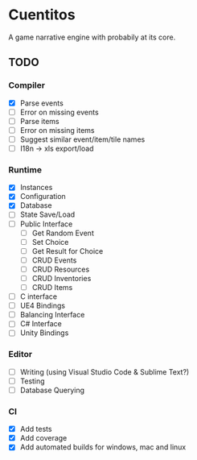 # Cuentitos
A game narrative engine with probabily at its core.

## TODO
### Compiler
  - [x] Parse events
  - [ ] Error on missing events
  - [ ] Parse items
  - [ ] Error on missing items
  - [ ] Suggest similar event/item/tile names
  - [ ] I18n -> xls export/load

### Runtime
  - [x] Instances
  - [x] Configuration
  - [x] Database
  - [ ] State Save/Load
  - [ ] Public Interface
    - [ ] Get Random Event
    - [ ] Set Choice
    - [ ] Get Result for Choice
    - [ ] CRUD Events
    - [ ] CRUD Resources
    - [ ] CRUD Inventories
    - [ ] CRUD Items
  - [ ] C interface
  - [ ] UE4 Bindings
  - [ ] Balancing Interface
  - [ ] C# Interface
  - [ ] Unity Bindings

### Editor
  - [ ] Writing (using Visual Studio Code & Sublime Text?)
  - [ ] Testing
  - [ ] Database Querying

### CI
  - [x] Add tests
  - [x] Add coverage
  - [x] Add automated builds for windows, mac and linux
